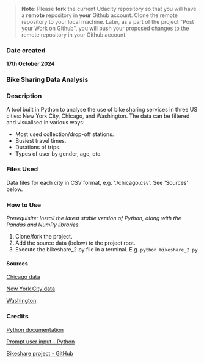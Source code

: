 >**Note**: Please **fork** the current Udacity repository so that you will have a **remote** repository in **your** Github account. Clone the remote repository to your local machine. Later, as a part of the project "Post your Work on Github", you will push your proposed changes to the remote repository in your Github account.

### Date created
**17th October 2024**

### Bike Sharing Data Analysis

### Description
A tool built in Python to analyse the use of bike sharing services in three US cities: New York City, Chicago, and Washington. The data can be filtered and visualised in various ways:

* Most used collection/drop-off stations.
* Busiest travel times.
* Durations of trips.
* Types of user by gender, age, etc.

### Files Used
Data files for each city in CSV format, e.g. './chicago.csv'. See 'Sources' below.

### How to Use
*Prerequisite:*
_Install the latest stable version of Python, along with the Pandas and NumPy libraries._

1. Clone/fork the project.
2. Add the source data (below) to the project root.
3. Execute the bikeshare_2.py file in a terminal. E.g. `python bikeshare_2.py`


#### Sources
[Chicago data](https://www.divvybikes.com/system-data_)

[New York City data](https://www.citibikenyc.com/system-data)

[Washington](https://www.capitalbikeshare.com/system-data)

### Credits
[Python documentation](https://docs.python.org/3/)

[Prompt user input - Python](https://stackoverflow.com/questions/57009331/how-to-display-user-input-after-prompt-in-python)

[Bikeshare project - GitHub](https://github.com/beingjainparas/Udacity-Explore_US_Bikeshare_Data)